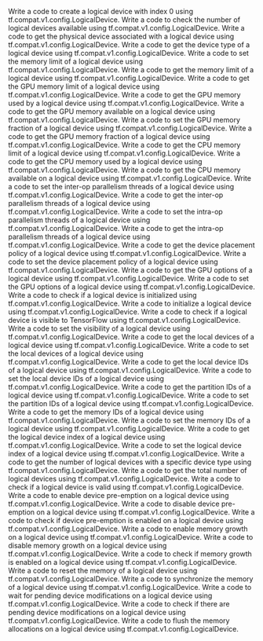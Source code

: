 Write a code to create a logical device with index 0 using tf.compat.v1.config.LogicalDevice.
Write a code to check the number of logical devices available using tf.compat.v1.config.LogicalDevice.
Write a code to get the physical device associated with a logical device using tf.compat.v1.config.LogicalDevice.
Write a code to get the device type of a logical device using tf.compat.v1.config.LogicalDevice.
Write a code to set the memory limit of a logical device using tf.compat.v1.config.LogicalDevice.
Write a code to get the memory limit of a logical device using tf.compat.v1.config.LogicalDevice.
Write a code to get the GPU memory limit of a logical device using tf.compat.v1.config.LogicalDevice.
Write a code to get the GPU memory used by a logical device using tf.compat.v1.config.LogicalDevice.
Write a code to get the GPU memory available on a logical device using tf.compat.v1.config.LogicalDevice.
Write a code to set the GPU memory fraction of a logical device using tf.compat.v1.config.LogicalDevice.
Write a code to get the GPU memory fraction of a logical device using tf.compat.v1.config.LogicalDevice.
Write a code to get the CPU memory limit of a logical device using tf.compat.v1.config.LogicalDevice.
Write a code to get the CPU memory used by a logical device using tf.compat.v1.config.LogicalDevice.
Write a code to get the CPU memory available on a logical device using tf.compat.v1.config.LogicalDevice.
Write a code to set the inter-op parallelism threads of a logical device using tf.compat.v1.config.LogicalDevice.
Write a code to get the inter-op parallelism threads of a logical device using tf.compat.v1.config.LogicalDevice.
Write a code to set the intra-op parallelism threads of a logical device using tf.compat.v1.config.LogicalDevice.
Write a code to get the intra-op parallelism threads of a logical device using tf.compat.v1.config.LogicalDevice.
Write a code to get the device placement policy of a logical device using tf.compat.v1.config.LogicalDevice.
Write a code to set the device placement policy of a logical device using tf.compat.v1.config.LogicalDevice.
Write a code to get the GPU options of a logical device using tf.compat.v1.config.LogicalDevice.
Write a code to set the GPU options of a logical device using tf.compat.v1.config.LogicalDevice.
Write a code to check if a logical device is initialized using tf.compat.v1.config.LogicalDevice.
Write a code to initialize a logical device using tf.compat.v1.config.LogicalDevice.
Write a code to check if a logical device is visible to TensorFlow using tf.compat.v1.config.LogicalDevice.
Write a code to set the visibility of a logical device using tf.compat.v1.config.LogicalDevice.
Write a code to get the local devices of a logical device using tf.compat.v1.config.LogicalDevice.
Write a code to set the local devices of a logical device using tf.compat.v1.config.LogicalDevice.
Write a code to get the local device IDs of a logical device using tf.compat.v1.config.LogicalDevice.
Write a code to set the local device IDs of a logical device using tf.compat.v1.config.LogicalDevice.
Write a code to get the partition IDs of a logical device using tf.compat.v1.config.LogicalDevice.
Write a code to set the partition IDs of a logical device using tf.compat.v1.config.LogicalDevice.
Write a code to get the memory IDs of a logical device using tf.compat.v1.config.LogicalDevice.
Write a code to set the memory IDs of a logical device using tf.compat.v1.config.LogicalDevice.
Write a code to get the logical device index of a logical device using tf.compat.v1.config.LogicalDevice.
Write a code to set the logical device index of a logical device using tf.compat.v1.config.LogicalDevice.
Write a code to get the number of logical devices with a specific device type using tf.compat.v1.config.LogicalDevice.
Write a code to get the total number of logical devices using tf.compat.v1.config.LogicalDevice.
Write a code to check if a logical device is valid using tf.compat.v1.config.LogicalDevice.
Write a code to enable device pre-emption on a logical device using tf.compat.v1.config.LogicalDevice.
Write a code to disable device pre-emption on a logical device using tf.compat.v1.config.LogicalDevice.
Write a code to check if device pre-emption is enabled on a logical device using tf.compat.v1.config.LogicalDevice.
Write a code to enable memory growth on a logical device using tf.compat.v1.config.LogicalDevice.
Write a code to disable memory growth on a logical device using tf.compat.v1.config.LogicalDevice.
Write a code to check if memory growth is enabled on a logical device using tf.compat.v1.config.LogicalDevice.
Write a code to reset the memory of a logical device using tf.compat.v1.config.LogicalDevice.
Write a code to synchronize the memory of a logical device using tf.compat.v1.config.LogicalDevice.
Write a code to wait for pending device modifications on a logical device using tf.compat.v1.config.LogicalDevice.
Write a code to check if there are pending device modifications on a logical device using tf.compat.v1.config.LogicalDevice.
Write a code to flush the memory allocations on a logical device using tf.compat.v1.config.LogicalDevice.